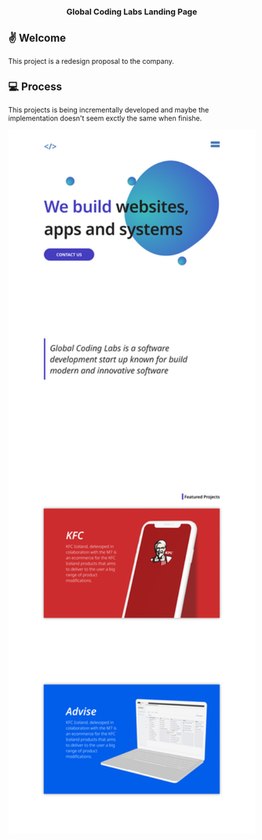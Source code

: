 <h3 align="center">
    Global Coding Labs Landing Page
</h3>

## ✌ Welcome

This project is a redesign proposal to the company.


## 💻 Process

This projects is being incrementally developed and maybe the implementation doesn't
seem exctly the same when finishe.
<br>

<p align="center">
  <img alt="Landing Page Design" title="Notie" src="assets/design.png" width="600px" />
</p>
